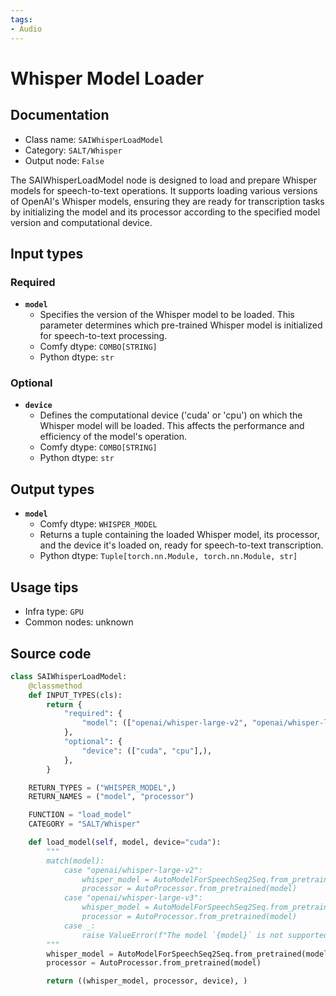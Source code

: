 ```yaml
---
tags:
- Audio
---
```


# Whisper Model Loader
## Documentation
- Class name: `SAIWhisperLoadModel`
- Category: `SALT/Whisper`
- Output node: `False`

The SAIWhisperLoadModel node is designed to load and prepare Whisper models for speech-to-text operations. It supports loading various versions of OpenAI's Whisper models, ensuring they are ready for transcription tasks by initializing the model and its processor according to the specified model version and computational device.
## Input types
### Required
- **`model`**
    - Specifies the version of the Whisper model to be loaded. This parameter determines which pre-trained Whisper model is initialized for speech-to-text processing.
    - Comfy dtype: `COMBO[STRING]`
    - Python dtype: `str`
### Optional
- **`device`**
    - Defines the computational device ('cuda' or 'cpu') on which the Whisper model will be loaded. This affects the performance and efficiency of the model's operation.
    - Comfy dtype: `COMBO[STRING]`
    - Python dtype: `str`
## Output types
- **`model`**
    - Comfy dtype: `WHISPER_MODEL`
    - Returns a tuple containing the loaded Whisper model, its processor, and the device it's loaded on, ready for speech-to-text transcription.
    - Python dtype: `Tuple[torch.nn.Module, torch.nn.Module, str]`
## Usage tips
- Infra type: `GPU`
- Common nodes: unknown


## Source code
```python
class SAIWhisperLoadModel:
    @classmethod
    def INPUT_TYPES(cls):
        return {
            "required": {
                "model": (["openai/whisper-large-v2", "openai/whisper-large-v3", "openai/whisper-base", "openai/whisper-large", "openai/whisper-medium", "openai/whisper-small", "openai/whisper-tiny", "distil-whisper/distil-large-v3"],),
            },
            "optional": {
                "device": (["cuda", "cpu"],),
            },
        }

    RETURN_TYPES = ("WHISPER_MODEL",)
    RETURN_NAMES = ("model", "processor")

    FUNCTION = "load_model"
    CATEGORY = "SALT/Whisper"

    def load_model(self, model, device="cuda"):
        """
        match(model):
            case "openai/whisper-large-v2":
                whisper_model = AutoModelForSpeechSeq2Seq.from_pretrained(model, cache_dir=WHISPER_MODELS, use_safetensors=True).to(device)
                processor = AutoProcessor.from_pretrained(model)
            case "openai/whisper-large-v3":               
                whisper_model = AutoModelForSpeechSeq2Seq.from_pretrained(model, cache_dir=WHISPER_MODELS, use_safetensors=True).to(device)
                processor = AutoProcessor.from_pretrained(model)
            case _:
                raise ValueError(f"The model `{model}` is not supported. Please choose a valid model.")
        """
        whisper_model = AutoModelForSpeechSeq2Seq.from_pretrained(model, cache_dir=WHISPER_MODELS, use_safetensors=True).to(device)
        processor = AutoProcessor.from_pretrained(model)

        return ((whisper_model, processor, device), )

```
